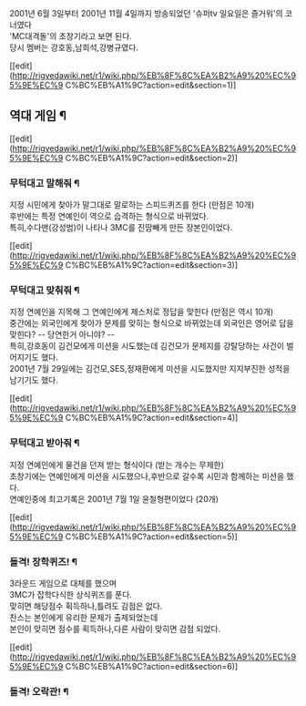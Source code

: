 2001년 6월 3일부터 2001년 11월 4일까지 방송되었던 '슈퍼tv 일요일은 즐거워'의 코너였다  
'MC대격돌'의 초창기라고 보면 된다.  
당시 멤버는 강호동,남희석,강병규였다.

[[edit](http://rigvedawiki.net/r1/wiki.php/%EB%8F%8C%EA%B2%A9%20%EC%95%9E%EC%9
C%BC%EB%A1%9C?action=edit&section=1)]

## 역대 게임 ¶

  

[[edit](http://rigvedawiki.net/r1/wiki.php/%EB%8F%8C%EA%B2%A9%20%EC%95%9E%EC%9
C%BC%EB%A1%9C?action=edit&section=2)]

### 무턱대고 말해줘 ¶

지정 시민에게 찾아가 말그대로 말로하는 스피드퀴즈를 한다 (만점은 10개)  
후반에는 특정 연예인이 역으로 습격하는 형식으로 바뀌었다.  
특히,수다맨(강성범)이 나타나 3MC를 진땀빼게 만든 장본인이었다.

[[edit](http://rigvedawiki.net/r1/wiki.php/%EB%8F%8C%EA%B2%A9%20%EC%95%9E%EC%9
C%BC%EB%A1%9C?action=edit&section=3)]

### 무턱대고 맞춰줘 ¶

지정 연예인을 지목해 그 연예인에게 제스처로 정답을 맞힌다 (만점은 역시 10개)  
중간에는 외국인에게 찾아가 문제를 맞히는 형식으로 바뀌었는데 외국인은 영어로 답을 맞힌다? -- 당연한거 아니야? --  
특히,강호동이 김건모에게 미션을 시도했는데 김건모가 문제지를 강탈당하는 사건이 벌어지기도 했다.  
2001년 7월 29일에는 김건모,SES,정재환에게 미션을 시도했지만 지지부진한 성적을 남기기도 했다.

[[edit](http://rigvedawiki.net/r1/wiki.php/%EB%8F%8C%EA%B2%A9%20%EC%95%9E%EC%9
C%BC%EB%A1%9C?action=edit&section=4)]

### 무턱대고 받아줘 ¶

지정 연예인에게 물건을 던져 받는 형식이다 (받는 개수는 무제한)  
초창기에는 연예인에게 미션을 시도했으나,후반으로 갈수록 시민과 함께하는 미션을 했다.  
연예인중에 최고기록은 2001년 7월 1일 윤철형편이었다 (20개)

[[edit](http://rigvedawiki.net/r1/wiki.php/%EB%8F%8C%EA%B2%A9%20%EC%95%9E%EC%9
C%BC%EB%A1%9C?action=edit&section=5)]

### 돌격! 장학퀴즈! ¶

3라운드 게임으로 대체를 했으며  
3MC가 잡학다식한 상식퀴즈를 푼다.  
맞히면 해당점수 획득하나,틀려도 감점은 없다.  
찬스는 본인에게 유리한 문제가 출제되었는데  
본인이 맞히면 점수를 획득하나,다른 사람이 맞히면 감점 되었다.

[[edit](http://rigvedawiki.net/r1/wiki.php/%EB%8F%8C%EA%B2%A9%20%EC%95%9E%EC%9
C%BC%EB%A1%9C?action=edit&section=6)]

### 돌격! 오락관! ¶

